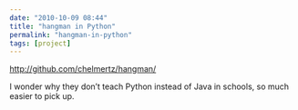 ```yaml
---
date: "2010-10-09 08:44"
title: "hangman in Python"
permalink: "hangman-in-python"
tags: [project]
---
```


http://github.com/chelmertz/hangman/

I wonder why they don’t teach Python instead of Java in schools, so much easier to pick up.
